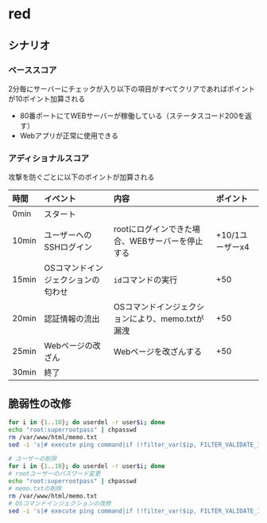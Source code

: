 # red

## シナリオ
### ベーススコア
2分毎にサーバーにチェックが入り以下の項目がすべてクリアであればポイントが10ポイント加算される
- 80番ポートにてWEBサーバーが稼働している（ステータスコード200を返す）
- Webアプリが正常に使用できる

### アディショナルスコア
攻撃を防ぐごとに以下のポイントが加算される

|時間|イベント|内容|ポイント|
|:--|:--|:--|:--|
|0min|スタート|||
|10min|ユーザーへのSSHログイン|rootにログインできた場合、WEBサーバーを停止する|+10/1ユーザーx4|
|15min|OSコマンドインジェクションの匂わせ|`id`コマンドの実行|+50|
|20min|認証情報の流出|OSコマンドインジェクションにより、memo.txtが漏洩|+50|
|25min|Webページの改ざん|Webページを改ざんする|+50|
|30min|終了|||

## 脆弱性の改修

```bash
for i in {1..10}; do userdel -r user$i; done
echo "root:superrootpass" | chpasswd
rm /var/www/html/memo.txt
sed -i 's|# execute ping command|if (!filter_var($ip, FILTER_VALIDATE_IP)) { echo "<p>Invalid IP</p>"; exit; }|' /var/www/html/index.php && apachectl restart
```

```bash
# ユーザーの削除
for i in {1..10}; do userdel -r user$i; done
# rootユーザーのパスワード変更
echo "root:superrootpass" | chpasswd
# memo.txtの削除
rm /var/www/html/memo.txt
# OSコマンドインジェクションの改修
sed -i 's|# execute ping command|if (!filter_var($ip, FILTER_VALIDATE_IP)) { echo "<p>Invalid IP</p>"; exit; }|' /var/www/html/index.php && apachectl restart
```

